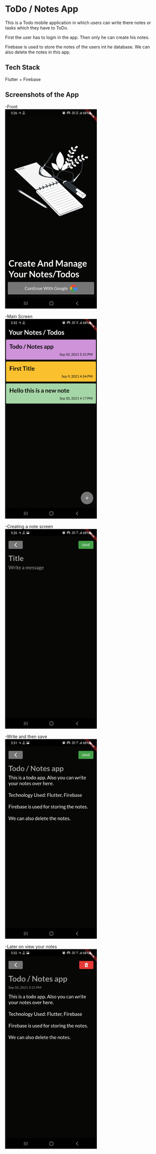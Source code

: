 # ToDo / Notes App

This is a Todo mobile application in which users can write there notes or tasks which they have to ToDo.

First the user has to login in the app. Then only he can create his notes.

Firebase is used to store the notes of the users int he database. We can also delete the notes in this app.

## Tech Stack

Flutter + Firebase

## Screenshots of the App

-Front <br />
 <img src="screenshots/a.jpg" alt="Front" width="300"/>

-Main Screen <br />
 <img src="screenshots/e.jpg" alt="Main Screen" width="300"/>

-Creating a note screen <br />
 <img src="screenshots/c.jpg" alt="Creating a note screen" width="300"/>

-Write and then save <br />
 <img src="screenshots/d.jpg" alt="Write and then save" width="300"/>

-Later on view your notes <br />
 <img src="screenshots/f.jpg" alt="Front" width="300"/>


